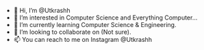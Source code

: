 - 👋 Hi, I’m @Utkrashh
- 👀 I’m interested in Computer Science and Everything Computer...
- 🌱 I’m currently learning Computer Science & Engineering.
- 💞️ I’m looking to collaborate on (Not sure).
- 📫 You can reach to me on Instagram @Utkrashh

<!---
Utkrashh/Utkrashh is a ✨ special ✨ repository because its `README.md` (this file) appears on your GitHub profile.
You can click the Preview link to take a look at your changes.
--->
